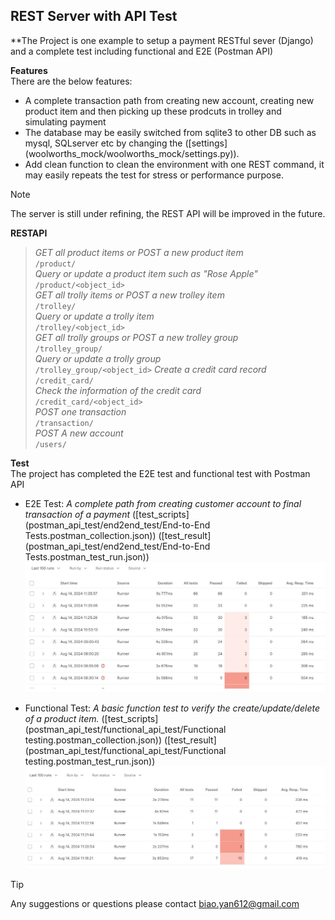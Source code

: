 ## REST Server with API Test

**The Project is one example to setup a payment RESTful sever (Django) and a complete test including functional and E2E (Postman API)

**Features**  
There are the below features:
 - A complete transaction path from creating new account, creating new product item and then picking up these prodcuts in trolley and simulating payment
 - The database may be easily switched from sqlite3 to other DB such as mysql, SQLserver etc by changing the ([settings] (woolworths_mock/woolworths_mock/settings.py)).
 - Add clean function to clean the environment with one REST command, it may easily repeats the test for stress or performance purpose.


>[!NOTE]  
>The server is still under refining, the REST API will be improved in the future. 

**RESTAPI**  
> _GET all product items or POST a new product item_  
`/product/`                  
> _Query or update a product item such as "Rose Apple"_  
`/product/<object_id>`  
> _GET all trolly items or POST a new trolley item_        
`/trolley/`              
> _Query or update a trolly item_     
`/trolley/<object_id>`     
> _GET all trolly groups or POST a new trolley group_    
`/trolley_group/`           
> _Query or update a trolly group_   
`/trolley_group/<object_id>` 
> _Create a credit card record_   
`/credit_card/`    
> _Check the information of the credit card_          
`/credit_card/<object_id>`    
> _POST one transaction_    
`/transaction/`       
> _POST A new account_         
`/users/`                     


**Test**  
The project has completed the E2E test and functional test with Postman API
 - E2E Test: _A complete path from creating customer account to final transaction of a payment_  ([test_scripts](postman_api_test/end2end_test/End-to-End Tests.postman_collection.json)) ([test_result](postman_api_test/end2end_test/End-to-End Tests.postman_test_run.json))
 ![E2E Test Result](/postman_api_test/end2end_test/e2e_test_result_capture.jpg)
       
 - Functional Test: _A basic function test to verify the create/update/delete of a product item._  ([test_scripts](postman_api_test/functional_api_test/Functional testing.postman_collection.json)) ([test_result](postman_api_test/functional_api_test/Functional testing.postman_test_run.json)) 
 ![Functional Test Result](/postman_api_test/functional_api_test/functional_api_test.jpg)

> [!TIP]  
> Any suggestions or questions please contact biao.yan612@gmail.com



